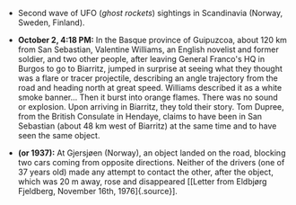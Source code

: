 ﻿

- Second wave of UFO (*ghost rockets*) sightings in Scandinavia (Norway, Sweden, Finland).


-   **October 2, 4:18 PM:** In the Basque province of Guipuzcoa, about
    120 km from San Sebastian, Valentine Williams, an English novelist
    and former soldier, and two other people, after leaving General
    Franco's HQ in Burgos to go to Biarritz, jumped in surprise at
    seeing what they thought was a flare or tracer projectile,
    describing an angle trajectory from the road and heading north at
    great speed. Williams described it as a white smoke banner\... Then
    it burst into orange flames. There was no sound or explosion. Upon
    arriving in Biarritz, they told their story. Tom Dupree, from the
    British Consulate in Hendaye, claims to have been in San Sebastian
    (about 48 km west of Biarritz) at the same time and to have seen
    the same object.


- **(or 1937):** At Gjersjøen (Norway), an object landed on the road, blocking two cars coming from opposite directions. Neither of the drivers (one of 37 years old) made any attempt to contact the other, after the object, which was 20 m away, rose and disappeared [\[Letter from Eldbjørg Fjeldberg, November 16th, 1976]{.source}\].
